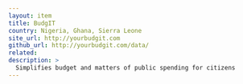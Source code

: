 ```yaml
---
layout: item
title: BudgIT
country: Nigeria, Ghana, Sierra Leone
site_url: http://yourbudgit.com
github_url: http://yourbudgit.com/data/
related: 
description: >
  Simplifies budget and matters of public spending for citizens
---
```

